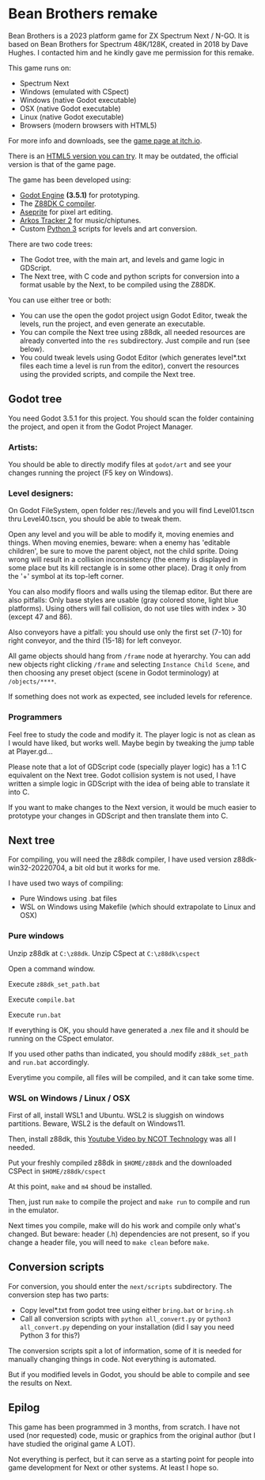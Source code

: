 # Bean Brothers remake
Bean Brothers is a 2023 platform game for ZX Spectrum Next / N-GO. It is based on Bean Brothers for Spectrum 48K/128K, created in 2018 by Dave Hughes. I contacted him and he kindly gave me permission for this remake.

This game runs on:
- Spectrum Next
- Windows (emulated with CSpect)
- Windows (native Godot executable)
- OSX (native Godot executable)
- Linux (native Godot executable)
- Browsers (modern browsers with HTML5)

For more info and downloads, see the [game page at itch.io](https://davidprograma.itch.io/bean-brothers).

There is an [HTML5 version you can try](https://dcrespo3d.github.io/BeanBrosRemake/). It may be outdated, the official version is that of the game page.

The game has been developed using:

- [Godot Engine](https://godotengine.org/) __(3.5.1)__ for prototyping.
- The [Z88DK C compiler](https://z88dk.org/site/).
- [Aseprite](https://www.aseprite.org/) for pixel art editing.
- [Arkos Tracker 2](https://www.julien-nevo.com/arkostracker/) for music/chiptunes.
- Custom [Python 3](https://www.python.org/) scripts for levels and art conversion.

There are two code trees:
- The Godot tree, with the main art, and levels and game logic in GDScript.
- The Next tree, with C code and python scripts for conversion into a format usable by the Next, to be compiled using the Z88DK.

You can use either tree or both:
- You can use the open the godot project usign Godot Editor, tweak the levels, run the project, and even generate an executable.
- You can compile the Next tree using z88dk, all needed resources are already converted into the `res` subdirectory. Just compile and run (see below).
- You could tweak levels using Godot Editor (which generates level*.txt files each time a level is run from the editor), convert the resources using the provided scripts, and compile the Next tree.

## Godot tree

You need Godot 3.5.1 for this project. You should scan the folder containing the project, and open it from the Godot Project Manager.

### Artists:
You should be able to directly modify files at `godot/art` and see your changes running the project (F5 key on Windows).

### Level designers:
On Godot FileSystem, open folder res://levels and you will find Level01.tscn thru Level40.tscn, you should be able to tweak them.

Open any level and you will be able to modify it, moving enemies and things. When moving enemies, beware: when a enemy has 'editable children', be sure to move the parent object, not the child sprite. Doing wrong will result in a collision inconsistency (the enemy is displayed in some place but its kill rectangle is in some other place). Drag it only from the '+' symbol at its top-left corner.

You can also modify floors and walls using the tilemap editor. But there are also pitfalls: Only base styles are usable (gray colored stone, light blue platforms). Using others will fail collision, do not use tiles with index > 30 (except 47 and 86).

Also conveyors have a pitfall: you should use only the first set (7-10) for right conveyor, and the third (15-18) for left conveyor.

All game objects should hang from `/frame` node at hyerarchy. You can add new objects right clicking `/frame` and selecting `Instance Child Scene`, and then choosing any preset object (scene in Godot terminology) at `/objects/****`.

If something does not work as expected, see included levels for reference.

### Programmers

Feel free to study the code and modify it. The player logic is not as clean as I would have liked, but works well. Maybe begin by tweaking the jump table at Player.gd...

Please note that a lot of GDScript code (specially player logic) has a 1:1 C equivalent on the Next tree. Godot collision system is not used, I have written a simple logic in GDScript with the idea of being able to translate it into C.

If you want to make changes to the Next version, it would be much easier to prototype your changes in GDScript and then translate them into C.

## Next tree

For compiling, you will need the z88dk compiler, I have used version z88dk-win32-20220704, a bit old but it works for me.

I have used two ways of compiling:
- Pure Windows using .bat files
- WSL on Windows using Makefile (which should extrapolate to Linux and OSX)

### Pure windows

Unzip z88dk at `C:\z88dk`.
Unzip CSpect at `C:\z88dk\cspect`

Open a command window.

Execute `z88dk_set_path.bat`

Execute `compile.bat`

Execute `run.bat`

If everything is OK, you should have generated a .nex file and it should be running on the CSpect emulator.

If you used other paths than indicated, you should modify `z88dk_set_path` and `run.bat` accordingly.

Everytime you compile, all files will be compiled, and it can take some time.

### WSL on Windows / Linux / OSX

First of all, install WSL1 and Ubuntu. WSL2 is sluggish on windows partitions. Beware, WSL2 is the default on Windows11.

Then, install z88dk, this [Youtube Video by NCOT Technology](https://www.youtube.com/watch?v=R-JD8CQ5zTc) was all I needed.

Put your freshly compiled z88dk in `$HOME/z88dk` and the downloaded CSPect in `$HOME/z88dk/cspect`

At this point, `make` and `m4` shoud be installed.

Then, just run `make` to compile the project and `make run` to compile and run in the emulator.

Next times you compile, make will do his work and compile only what's changed. But beware: header (.h) dependencies are not present, so if you change a header file, you will need to `make clean` before `make`.

## Conversion scripts

For conversion, you should enter the `next/scripts` subdirectory.
The conversion step has two parts:

- Copy level*.txt from godot tree using either `bring.bat` or `bring.sh`
- Call all conversion scripts with `python all_convert.py` or `python3 all_convert.py` depending on your installation (did I say you need Python 3 for this?)

The conversion scripts spit a lot of information, some of it is needed for manually changing things in code. Not everything is automated.

But if you modified levels in Godot, you should be able to compile and see the results on Next.

## Epilog
This game has been programmed in 3 months, from scratch. I have not used (nor requested) code, music or graphics from the original author (but I have studied the original game A LOT).

Not everything is perfect, but it can serve as a starting point for people into game development for Next or other systems. At least I hope so.